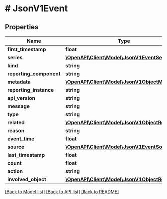 # # JsonV1Event

## Properties

Name | Type | Description | Notes
------------ | ------------- | ------------- | -------------
**first_timestamp** | **float** |  | [optional]
**series** | [**\OpenAPI\Client\Model\JsonV1EventSeries**](JsonV1EventSeries.md) |  | [optional]
**kind** | **string** |  | [optional]
**reporting_component** | **string** |  | [optional]
**metadata** | [**\OpenAPI\Client\Model\JsonV1ObjectMeta**](JsonV1ObjectMeta.md) |  | [optional]
**reporting_instance** | **string** |  | [optional]
**api_version** | **string** |  | [optional]
**message** | **string** |  | [optional]
**type** | **string** |  | [optional]
**related** | [**\OpenAPI\Client\Model\JsonV1ObjectReference**](JsonV1ObjectReference.md) |  | [optional]
**reason** | **string** |  | [optional]
**event_time** | **float** |  | [optional]
**source** | [**\OpenAPI\Client\Model\JsonV1EventSource**](JsonV1EventSource.md) |  | [optional]
**last_timestamp** | **float** |  | [optional]
**count** | **float** |  | [optional]
**action** | **string** |  | [optional]
**involved_object** | [**\OpenAPI\Client\Model\JsonV1ObjectReference**](JsonV1ObjectReference.md) |  | [optional]

[[Back to Model list]](../../README.md#models) [[Back to API list]](../../README.md#endpoints) [[Back to README]](../../README.md)
